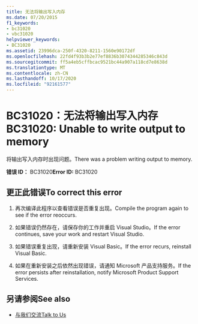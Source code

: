 ```yaml
---
title: 无法将输出写入内存
ms.date: 07/20/2015
f1_keywords:
- bc31020
- vbc31020
helpviewer_keywords:
- BC31020
ms.assetid: 23996dca-250f-4320-8211-1560e90172df
ms.openlocfilehash: 22fd4f93b3b2e77ef8836b3074344285346c843d
ms.sourcegitcommit: ff5a4eb5cffbcac9521bc44a907a118cd7e8638d
ms.translationtype: MT
ms.contentlocale: zh-CN
ms.lasthandoff: 10/17/2020
ms.locfileid: "92161577"
---
```

# <a name="bc31020-unable-to-write-output-to-memory"></a><span data-ttu-id="04767-102">BC31020：无法将输出写入内存</span><span class="sxs-lookup"><span data-stu-id="04767-102">BC31020: Unable to write output to memory</span></span>

<span data-ttu-id="04767-103">将输出写入内存时出现问题。</span><span class="sxs-lookup"><span data-stu-id="04767-103">There was a problem writing output to memory.</span></span>

 <span data-ttu-id="04767-104">**错误 ID：** BC31020</span><span class="sxs-lookup"><span data-stu-id="04767-104">**Error ID:** BC31020</span></span>

## <a name="to-correct-this-error"></a><span data-ttu-id="04767-105">更正此错误</span><span class="sxs-lookup"><span data-stu-id="04767-105">To correct this error</span></span>

1. <span data-ttu-id="04767-106">再次编译此程序以查看错误是否重复出现。</span><span class="sxs-lookup"><span data-stu-id="04767-106">Compile the program again to see if the error reoccurs.</span></span>

2. <span data-ttu-id="04767-107">如果错误仍然存在，请保存你的工作并重启 Visual Studio。</span><span class="sxs-lookup"><span data-stu-id="04767-107">If the error continues, save your work and restart Visual Studio.</span></span>

3. <span data-ttu-id="04767-108">如果错误重复出现，请重新安装 Visual Basic。</span><span class="sxs-lookup"><span data-stu-id="04767-108">If the error recurs, reinstall Visual Basic.</span></span>

4. <span data-ttu-id="04767-109">如果在重新安装之后依然出现错误，请通知 Microsoft 产品支持服务。</span><span class="sxs-lookup"><span data-stu-id="04767-109">If the error persists after reinstallation, notify Microsoft Product Support Services.</span></span>

## <a name="see-also"></a><span data-ttu-id="04767-110">另请参阅</span><span class="sxs-lookup"><span data-stu-id="04767-110">See also</span></span>

- [<span data-ttu-id="04767-111">与我们交流</span><span class="sxs-lookup"><span data-stu-id="04767-111">Talk to Us</span></span>](/visualstudio/ide/feedback-options)
